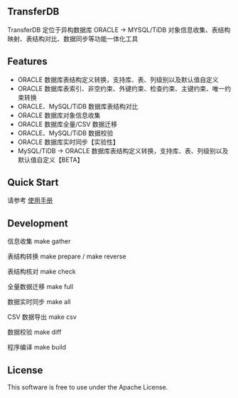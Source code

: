 TransferDB
-----------
TransferDB 定位于异构数据库 ORACLE -> MYSQL/TiDB 对象信息收集、表结构映射、表结构对比、数据同步等功能一体化工具

Features
--------
- ORACLE 数据库表结构定义转换，支持库、表、列级别以及默认值自定义
- ORACLE 数据库表索引、非空约束、外键约束、检查约束、主键约束、唯一约束转换
- ORACLE、MySQL/TiDB 数据库表结构对比
- ORACLE 数据库对象信息收集
- ORACLE 数据库全量/CSV 数据迁移
- ORACLE、MySQL/TiDB 数据校验
- ORACLE 数据库实时同步【实验性】
- MySQL/TiDB -> ORACLE 数据库表结构定义转换，支持库、表、列级别以及默认值自定义【BETA】

Quick Start
-----------
请参考 [使用手册](docs/user_guaid.md)

Development
-----------
信息收集 make gather

表结构转换 make prepare / make reverse

表结构核对 make check

全量数据迁移 make full

数据实时同步 make all

CSV 数据导出 make csv

数据校验 make diff

程序编译 make build

License
-------
This software is free to use under the Apache License.

